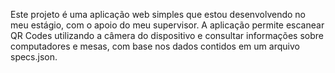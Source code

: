 Este projeto é uma aplicação web simples que estou desenvolvendo no meu estágio, com o apoio do meu supervisor. A aplicação permite escanear QR Codes utilizando a câmera do dispositivo e consultar informações sobre computadores e mesas, com base nos dados contidos em um arquivo specs.json.

